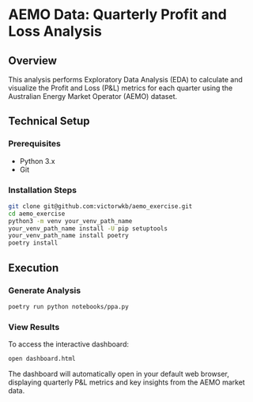# AEMO Data: Quarterly Profit and Loss Analysis

## Overview
This analysis performs Exploratory Data Analysis (EDA) to calculate and visualize the Profit and Loss (P&L) metrics for each quarter using the Australian Energy Market Operator (AEMO) dataset.

## Technical Setup

### Prerequisites
- Python 3.x
- Git

### Installation Steps
```bash
git clone git@github.com:victorwkb/aemo_exercise.git
cd aemo_exercise
python3 -m venv your_venv_path_name
your_venv_path_name install -U pip setuptools 
your_venv_path_name install poetry
poetry install
```

## Execution

### Generate Analysis
```bash
poetry run python notebooks/ppa.py
```

### View Results
To access the interactive dashboard:
```bash
open dashboard.html
```
The dashboard will automatically open in your default web browser, displaying quarterly P&L metrics and key insights from the AEMO market data.